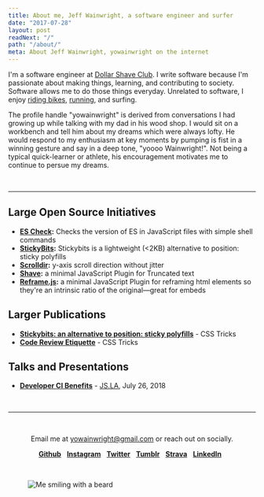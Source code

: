```yaml
---
title: About me, Jeff Wainwright, a software engineer and surfer
date: "2017-07-28"
layout: post
readNext: "/"
path: "/about/"
meta: About Jeff Wainwright, yowainwright on the internet
---
```


I'm a software engineer at [Dollar Shave Club](https://www.dollarshaveclub.com/). I write software because I'm passionate about making things, learning, and contributing to society. Software allows me to do those things everyday. Unrelated to software, I enjoy [riding bikes](https://www.strava.com/athletes/722335), [running](https://www.strava.com/athletes/722335), and surfing.

The profile handle "yowainwright" is derived from conversations I had growing up while talking with my dad in his wood shop. I would sit on a workbench and tell him about my dreams which were always lofty. He would respond to my enthusiasm at key moments by pumping is fist in a winning gesture and say in a deep tone, "yoooo Wainwright!". Not being a typical quick-learner or athlete, his encouragement motivates me to continue to persue my dreams.

<br>

---


## Large Open Source Initiatives

-  **[ES Check](https://github.com/dollarshaveclub/es-check):** Checks the version of ES in JavaScript files with simple shell commands
-  **[StickyBits](https://github.com/dollarshaveclub/stickybits):** Stickybits is a lightweight (<2KB) alternative to position: sticky polyfills
-  **[Scrolldir](https://github.com/dollarshaveclub/scrolldir):** y-axis scroll direction without jitter
-  **[Shave](https://github.com/dollarshaveclub/shave):** a minimal JavaScript Plugin for Truncated text
-  **[Reframe.js](https://github.com/dollarshaveclub/reframe.js):** a minimal JavaScript Plugin for reframing html elements so they're an intrinsic ratio of the original—great for embeds

## Larger Publications

-  **[Stickybits: an alternative to position: sticky polyfills](https://css-tricks.com/stickybits-alternative-position-sticky-polyfills/)** - CSS Tricks
-  **[Code Review Etiquette](https://css-tricks.com/code-review-etiquette/)** - CSS Tricks

## Talks and Presentations

-  **[Developer CI Benefits](https://github.com/yowainwright/developer-ci-benefits)** - [JS.LA](https://js.la/), July 26, 2018

<br>

---

<br>

<p align="center">Email me at <a href="mailto:yowainwright@gmail.com">yowainwright@gmail.com</a> or reach out on socially.</p>
<p align="center">
  <a href="https://github.com/yowainwright"><strong>Github</strong></a>&nbsp;&nbsp;
  <a href="https://instagram.com/yowainwright"><strong>Instagram</strong></a>&nbsp;&nbsp;
  <a href="https://twitter.com/yowainwright"><strong>Twitter</strong></a>&nbsp;&nbsp;
  <a href="https://ratherbe.in"><strong>Tumblr</strong></a>&nbsp;&nbsp;
  <a href="https://www.strava.com/athletes/722335"><strong>Strava</strong></a>&nbsp;&nbsp;
  <a href="https://www.linkedin.com/in/jeffrywainwright/"><strong>LinkedIn</strong></a>&nbsp;&nbsp;
</p>

<br>

<figure class="figure--center">
  <img class="media--circular" src="https://yowainwright.imgix.net/portraits/me-smiling.jpg?w=100&h=100&fit=crop&auto=format" alt="Me smiling with a beard" />
</figure>
